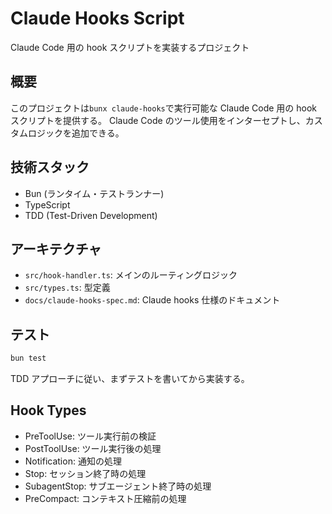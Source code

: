 # Claude Hooks Script

Claude Code 用の hook スクリプトを実装するプロジェクト

## 概要

このプロジェクトは`bunx claude-hooks`で実行可能な Claude Code 用の hook スクリプトを提供する。
Claude Code のツール使用をインターセプトし、カスタムロジックを追加できる。

## 技術スタック

- Bun (ランタイム・テストランナー)
- TypeScript
- TDD (Test-Driven Development)

## アーキテクチャ

- `src/hook-handler.ts`: メインのルーティングロジック
- `src/types.ts`: 型定義
- `docs/claude-hooks-spec.md`: Claude hooks 仕様のドキュメント

## テスト

```sh
bun test
```

TDD アプローチに従い、まずテストを書いてから実装する。

## Hook Types

- PreToolUse: ツール実行前の検証
- PostToolUse: ツール実行後の処理
- Notification: 通知の処理
- Stop: セッション終了時の処理
- SubagentStop: サブエージェント終了時の処理
- PreCompact: コンテキスト圧縮前の処理
